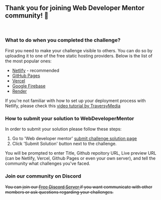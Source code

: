 ## Thank you for joining Web Developer Mentor community! 🙏

&nbsp;

### What to do when you completed the challenge?

First you need to make your challenge visible to others. You can do so by uploading it to one of the free static hosting providers. Below is the list of the most popular ones:

-   [Netlify](https://www.netlify.com/) - recommended
-   [GitHub Pages](https://pages.github.com/)
-   [Vercel](https://vercel.com)
-   [Google Firebase](https://firebase.google.com/)
-   [Render](https://render.com/)

If you're not familiar with how to set up your deployment process with Netlify, please check this [video tutorial by TraversyMedia](https://www.youtube.com/watch?v=bjVUqvcCnxM&ab_channel=TraversyMedia)

### How to submit your solution to WebDeveloperMentor

In order to submit your solution please follow these steps:

1. Go to 'Web developer mentor' [submit challenge solution page](https://webdevelopermentor.com/solution/create)
2. Click 'Submit Solution' button next to the challenge.

You will be prompted to enter Title, Github repoitory URL, Live preview URL (can be Netlify, Vercel, Github Pages or even your own server), and tell the community what challenges you've faced.

### Join our community on Discord

~~You can join our [Free Discord Server ](https://discord.com) if you want communicate with other members or ask questions regarding your challenges.~~
